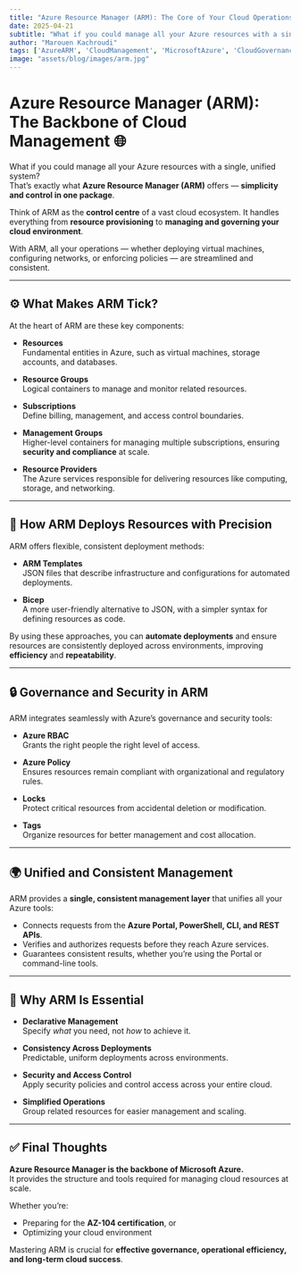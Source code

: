 ```yaml
---
title: "Azure Resource Manager (ARM): The Core of Your Cloud Operations"
date: 2025-04-21
subtitle: "What if you could manage all your Azure resources with a single, unified system?"
author: "Marouen Kachroudi"
tags: ['AzureARM', 'CloudManagement', 'MicrosoftAzure', 'CloudGovernance']
image: "assets/blog/images/arm.jpg"
---
```


# Azure Resource Manager (ARM): The Backbone of Cloud Management 🌐

What if you could manage all your Azure resources with a single, unified system?  
That’s exactly what **Azure Resource Manager (ARM)** offers — **simplicity and control in one package**.

Think of ARM as the **control centre** of a vast cloud ecosystem. It handles everything from **resource provisioning** to **managing and governing your cloud environment**.  

With ARM, all your operations — whether deploying virtual machines, configuring networks, or enforcing policies — are streamlined and consistent.

---

## ⚙️ What Makes ARM Tick?

At the heart of ARM are these key components:

- **Resources**  
  Fundamental entities in Azure, such as virtual machines, storage accounts, and databases.

- **Resource Groups**  
  Logical containers to manage and monitor related resources.

- **Subscriptions**  
  Define billing, management, and access control boundaries.

- **Management Groups**  
  Higher-level containers for managing multiple subscriptions, ensuring **security and compliance** at scale.

- **Resource Providers**  
  The Azure services responsible for delivering resources like computing, storage, and networking.

---

## 🚀 How ARM Deploys Resources with Precision

ARM offers flexible, consistent deployment methods:

- **ARM Templates**  
  JSON files that describe infrastructure and configurations for automated deployments.

- **Bicep**  
  A more user-friendly alternative to JSON, with a simpler syntax for defining resources as code.

By using these approaches, you can **automate deployments** and ensure resources are consistently deployed across environments, improving **efficiency** and **repeatability**.

---

## 🔒 Governance and Security in ARM

ARM integrates seamlessly with Azure’s governance and security tools:

- **Azure RBAC**  
  Grants the right people the right level of access.

- **Azure Policy**  
  Ensures resources remain compliant with organizational and regulatory rules.

- **Locks**  
  Protect critical resources from accidental deletion or modification.

- **Tags**  
  Organize resources for better management and cost allocation.

---

## 🌍 Unified and Consistent Management

ARM provides a **single, consistent management layer** that unifies all your Azure tools:

- Connects requests from the **Azure Portal, PowerShell, CLI, and REST APIs**.  
- Verifies and authorizes requests before they reach Azure services.  
- Guarantees consistent results, whether you’re using the Portal or command-line tools.  

---

## 🎯 Why ARM Is Essential

- **Declarative Management**  
  Specify *what* you need, not *how* to achieve it.

- **Consistency Across Deployments**  
  Predictable, uniform deployments across environments.

- **Security and Access Control**  
  Apply security policies and control access across your entire cloud.

- **Simplified Operations**  
  Group related resources for easier management and scaling.

---

## ✅ Final Thoughts

**Azure Resource Manager is the backbone of Microsoft Azure.**  
It provides the structure and tools required for managing cloud resources at scale.  

Whether you’re:
- Preparing for the **AZ-104 certification**, or  
- Optimizing your cloud environment  

Mastering ARM is crucial for **effective governance, operational efficiency, and long-term cloud success**.